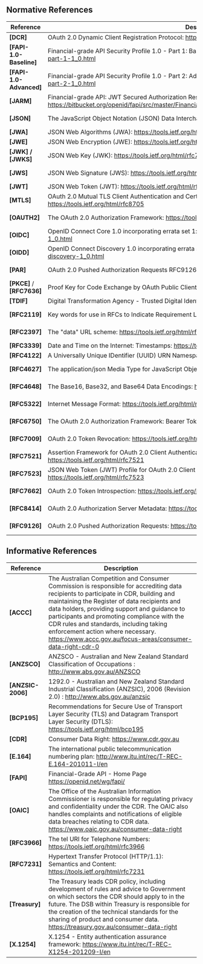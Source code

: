 ## Normative References



| **Reference**  | **Description**  | **Version** |
|-|-|-|
| <a id="nref-DCR"></a>**[DCR]**          | OAuth 2.0 Dynamic Client Registration Protocol: <https://datatracker.ietf.org/doc/html/rfc7591>|July 2015
| <a id="nref-FAPI-1-0-Baseline"></a>**[FAPI-1.0-Baseline]**  | Financial-grade API Security Profile 1.0 - Part 1: Baseline: <https://openid.net/specs/openid-financial-api-part-1-1_0.html> | March 2021
| <a id="nref-FAPI-1-0-Advanced"></a>**[FAPI-1.0-Advanced]**  | Financial-grade API Security Profile 1.0 - Part 2: Advanced: <https://openid.net/specs/openid-financial-api-part-2-1_0.html> | March 2021
| <a id="nref-JARM"></a>**[JARM]**        | Financial-grade API: JWT Secured Authorization Response Mode for OAuth 2.0 (JARM): <https://bitbucket.org/openid/fapi/src/master/Financial_API_JWT_Secured_Authorization_Response_Mode.md>                                                                          |October 2020
| <a id="nref-RFC8259"></a><a id="nref-JSON"></a>**[JSON]**        | The JavaScript Object Notation (JSON) Data Interchange Format: <https://tools.ietf.org/html/rfc8259>                                                                          |December 2017
| <a id="nref-RFC7518"></a><a id="nref-JWA"></a>**[JWA]**          | JSON Web Algorithms (JWA): <https://tools.ietf.org/html/rfc7518>                                                                                                              |May 2015
| <a id="nref-RFC7516"></a><a id="nref-JWE"></a>**[JWE]**          | JSON Web Encryption (JWE): <https://tools.ietf.org/html/rfc7516>                                                                                                              |May 2015
| <a id="nref-JWKS"></a><a id="nref-RFC7517"></a><a id="nref-JWK"></a>**[JWK] / [JWKS]**          | JSON Web Key (JWK): <https://tools.ietf.org/html/rfc7517>                                                                                                                     |May 2015
| <a id="nref-RFC7797"></a><a id="nref-JWS"></a>**[JWS]**          | JSON Web Signature (JWS): <https://tools.ietf.org/html/rfc7797>                                                                                                               |February 2016
| <a id="nref-RFC7519"></a><a id="nref-JWT"></a>**[JWT]**          | JSON Web Token (JWT): <https://tools.ietf.org/html/rfc7519>                                                                                                                   |May 2015
| <a id="nref-RFC8705"></a><a id="nref-MTLS"></a>**[MTLS]**        | OAuth 2.0 Mutual TLS Client Authentication and Certificate Bound Access Tokens: <https://tools.ietf.org/html/rfc8705>                                                         |February 2020
| <a id="nref-RFC6749"></a><a id="nref-OAUTH2"></a>**[OAUTH2]**    | The OAuth 2.0 Authorization Framework: <https://tools.ietf.org/html/rfc6749>                                                                                                  |October 2012
| <a id="nref-OIDC"></a>**[OIDC]**        | OpenID Connect Core 1.0 incorporating errata set 1: <http://openid.net/specs/openid-connect-core-1_0.html>                                                                    |November 2014
| <a id="nref-OIDD"></a>**[OIDD]**        | OpenID Connect Discovery 1.0 incorporating errata set 1: <http://openid.net/specs/openid-connect-discovery-1_0.html>                                                          |November 2014
| <a id="nref-PAR"></a>**[PAR]**          | OAuth 2.0 Pushed Authorization Requests RFC9126: <https://tools.ietf.org/html/rfc9126>                                                                                                |September 2021
| <a id="nref-RFC7636"></a><a id="nref-PKCE"></a>**[PKCE]** / **[RFC7636]**        | Proof Key for Code Exchange by OAuth Public Clients: <https://datatracker.ietf.org/doc/html/rfc7636> | September 2015
| <a id="nref-TDIF"></a>**[TDIF]**        | Digital Transformation Agency - Trusted Digital Identity Framework <https://www.digitalidentity.gov.au/tdif>                  |April 2019
| <a id="nref-RFC2119"></a>**[RFC2119]**  | Key words for use in RFCs to Indicate Requirement Levels <https://tools.ietf.org/html/rfc2119>                                                                                |March 1997
| <a id="nref-RFC2397"></a>**[RFC2397]**  | The "data" URL scheme: <https://tools.ietf.org/html/rfc2397>       |August 1998
| <a id="nref-RFC3339"></a>**[RFC3339]**  | Date and Time on the Internet: Timestamps: <https://tools.ietf.org/html/rfc3339> | July 2002
| <a id="nref-RFC4122"></a>**[RFC4122]**  | A Universally Unique IDentifier (UUID) URN Namespace: <https://tools.ietf.org/html/rfc4122> | July 2005
| <a id="nref-RFC4627"></a>**[RFC4627]**  | The application/json Media Type for JavaScript Object Notation (JSON): <https://tools.ietf.org/html/rfc4627>        |October 2006
| <a id="nref-RFC4648"></a>**[RFC4648]**  | The Base16, Base32, and Base64 Data Encodings: <https://tools.ietf.org/html/rfc4648> | October 2006
| <a id="nref-RFC5322"></a>**[RFC5322]**  | Internet Message Format: <https://tools.ietf.org/html/rfc5322>                                                      |October 2008
| <a id="nref-RFC6750"></a>**[RFC6750]**  | The OAuth 2.0 Authorization Framework: Bearer Token Usage: <https://tools.ietf.org/html/rfc6750>                                                                              |October 2012
| <a id="nref-RFC7009"></a>**[RFC7009]**  | OAuth 2.0 Token Revocation: <https://tools.ietf.org/html/rfc7009>                                                                                                             |August 2013
| <a id="nref-RFC7521"></a>**[RFC7521]**  | Assertion Framework for OAuth 2.0 Client Authentication and Authorization Grants: <https://tools.ietf.org/html/rfc7521>                                              |May 2015
| <a id="nref-RFC7523"></a>**[RFC7523]**  | JSON Web Token (JWT) Profile for OAuth 2.0 Client Authentication and Authorization Grants: <https://tools.ietf.org/html/rfc7523>                                              |May 2015
| <a id="nref-RFC7662"></a>**[RFC7662]**  | OAuth 2.0 Token Introspection: <https://tools.ietf.org/html/rfc7662> |October 2015
| <a id="nref-RFC8414"></a>**[RFC8414]**  | OAuth 2.0 Authorization Server Metadata: <https://tools.ietf.org/html/rfc8414>                                                                                                          |June 2018
| <a id="nref-RFC9126"></a>**[RFC9126]**  | OAuth 2.0 Pushed Authorization Requests: <https://tools.ietf.org/html/rfc9126>                                                                                                |September 2021

## Informative References

| **Reference**  | **Description**                                                                                                                                                                   |
|----------------|-----------------------------------------------------------------------------------------------------------------------------------------------------------------------------------|
| <a id="iref-ACCC"></a>**[ACCC]**                | The Australian Competition and Consumer Commission is responsible for accrediting data recipients to participate in CDR, building and maintaining the Register of data recipients and data holders, providing support and guidance to participants and promoting compliance with the CDR rules and standards, including taking enforcement action where necessary.<br/><https://www.accc.gov.au/focus-areas/consumer-data-right-cdr-0> |
| <a id="iref-ANZSCO"></a>**[ANZSCO]**            | ANZSCO - Australian and New Zealand Standard Classification of Occupations : <http://www.abs.gov.au/ANZSCO> |
| <a id="iref-ANZSIC-2006"></a>**[ANZSIC-2006]**  | 1292.0 - Australian and New Zealand Standard Industrial Classification (ANZSIC), 2006 (Revision 2.0)  : <http://www.abs.gov.au/anzsic> |
| <a id="iref-BCP195"></a>**[BCP195]**            | Recommendations for Secure Use of Transport Layer Security (TLS) and Datagram Transport Layer Security (DTLS): <https://tools.ietf.org/html/bcp195> |
| <a id="iref-CDR"></a>**[CDR]**                  | Consumer Data Right: <https://www.cdr.gov.au>|
| <a id="iref-E-164"></a>**[E.164]**              | The international public telecommunication numbering plan: <http://www.itu.int/rec/T-REC-E.164-201011-I/en> |
| <a id="iref-FAPI"></a>**[FAPI]**                | Financial-Grade API - Home Page <https://openid.net/wg/fapi/>|
| <a id="iref-OAIC"></a>**[OAIC]**                | The Office of the Australian Information Commissioner is responsible for regulating privacy and confidentiality under the CDR. The OAIC also handles complaints and notifications of eligible data breaches relating to CDR data.<br/><https://www.oaic.gov.au/consumer-data-right> |
| <a id="iref-RFC3966"></a>**[RFC3966]**          | The tel URI for Telephone Numbers: <https://tools.ietf.org/html/rfc3966> |
| <a id="iref-RFC7231"></a>**[RFC7231]**          | Hypertext Transfer Protocol (HTTP/1.1): Semantics and Content: <https://tools.ietf.org/html/rfc7231>  |
| <a id="iref-Treasury"></a>**[Treasury]**        | The Treasury leads CDR policy, including development of rules and advice to Government on which sectors the CDR should apply to in the future. The DSB within Treasury is responsible for the creation of the technical standards for the sharing of product and consumer data.<br/><https://treasury.gov.au/consumer-data-right> | |
| <a id="iref-X.1254"></a>**[X.1254]**            | X.1254 - Entity authentication assurance framework: <https://www.itu.int/rec/T-REC-X1254-201209-I/en> |
